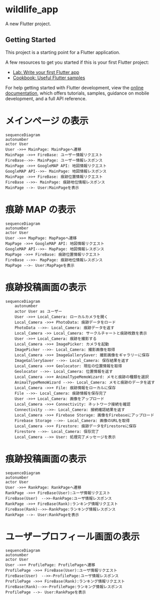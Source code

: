 # wildlife_app

A new Flutter project.

## Getting Started

This project is a starting point for a Flutter application.

A few resources to get you started if this is your first Flutter project:

- [Lab: Write your first Flutter app](https://docs.flutter.dev/get-started/codelab)
- [Cookbook: Useful Flutter samples](https://docs.flutter.dev/cookbook)

For help getting started with Flutter development, view the
[online documentation](https://docs.flutter.dev/), which offers tutorials,
samples, guidance on mobile development, and a full API reference.

# メインページ の表示

```mermaid
sequenceDiagram
autonumber
actor User
User ->>+ MainPage: MainPageへ遷移
MainPage ->>+ FireBase: ユーザー情報リクエスト
FireBase-->>- MainPage: ユーザー情報レスポンス
MainPage ->>+ GoogleMAP API: 地図情報リクエスト
GoogleMAP API-->>- MainPage: 地図情報レスポンス
MainPage ->>+ FireBase: 痕跡位置情報リクエスト
FireBase -->>- MainPage: 痕跡地位情報レスポンス
MainPage -->- User:MainPageを表示
```

# 痕跡 MAP の表示

```mermaid
sequenceDiagram
autonumber
actor User
User ->>+ MapPage: MapPageへ遷移
MapPage ->>+ GoogleMAP API: 地図情報リクエスト
GoogleMAP API-->>- MapPage: 地図情報レスポンス
MapPage ->>+ FireBase: 痕跡位置情報リクエスト
FireBase -->>- MapPage: 痕跡地位情報レスポンス
MapPage -->- User:MapPageを表示
```

# 痕跡投稿画面の表示

```mermaid
sequenceDiagram
    autonumber
    actor User as ユーザー
    User ->>+ Local_Camera: ローカルカメラを開く
    Local_Camera ->>+ PhotoData: 痕跡データをロード
    PhotoData -->>- Local_Camera: 痕跡データを返す
    Local_Camera ->> Local_Camera: サークルチャートと痕跡枚数を表示
    User ->>+ Local_Camera: 痕跡を撮影する
    Local_Camera ->>+ ImagePicker: カメラを起動
    ImagePicker -->>- Local_Camera: 撮影画像を取得
    Local_Camera ->>+ ImageGallerySaver: 撮影画像をギャラリーに保存
    ImageGallerySaver -->>- Local_Camera: 保存結果を返す
    Local_Camera ->>+ Geolocator: 現在の位置情報を取得
    Geolocator -->>- Local_Camera: 位置情報を返す
    Local_Camera ->>+ AnimalTypeMemoWizard: メモと痕跡の種類を選択
    AnimalTypeMemoWizard -->>- Local_Camera: メモと痕跡のデータを返す
    Local_Camera ->>+ File: 痕跡情報をローカルに保存
    File -->>- Local_Camera: 痕跡情報を保存完了
    User ->>+ Local_Camera: 画像をアップロード
    Local_Camera ->>+ Connectivity: ネットワーク接続を確認
    Connectivity -->>- Local_Camera: 接続確認結果を返す
    Local_Camera ->>+ Firebase Storage: 画像をFirebaseにアップロード
    Firebase Storage -->>- Local_Camera: 画像のURLを取得
    Local_Camera ->>+ Firestore: 痕跡データをFirestoreに保存
    Firestore -->>- Local_Camera: 保存完了
    Local_Camera -->> User: 処理完了メッセージを表示

```

# 痕跡投稿画面の表示

```mermaid
sequenceDiagram
autonumber
actor User
User ->>+ RankPage: RankPageへ遷移
RankPage ->>+ FireBase(User):ユーザ情報リクエスト
FireBase(User)　-->>-RankPage:ユーザ情報レスポンス
RankPage ->>+ FireBase(Rank):ランキング情報リクエスト
FireBase(Rank)-->>-RankPage:ランキング情報レスポンス
RankPage -->- User:RankPageを表示

```

# ユーザープロフィール画面の表示

```mermaid
sequenceDiagram
autonumber
actor User
User ->>+ ProfilePage: ProfilePageへ遷移
ProfilePage ->>+ FireBase(User):ユーザ情報リクエスト
FireBase(User)　-->>-ProfilePage:ユーザ情報レスポンス
ProfilePage ->>+ FireBase(Rank):ランキング情報リクエスト
FireBase(Rank)-->>-ProfilePage:ランキング情報レスポンス
ProfilePage -->- User:RankPageを表示

```

